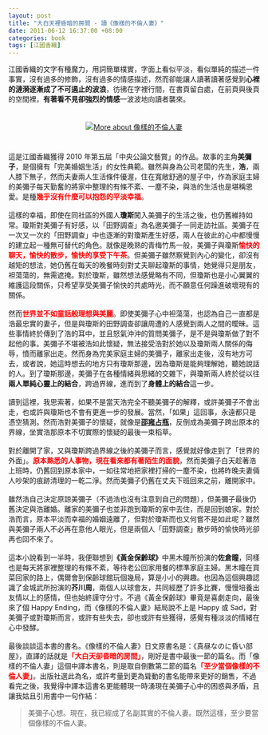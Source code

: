 ```yaml
--- 
layout: post
title: "大白天裡昏暗的房間 - 讀《像樣的不倫人妻》"
date: 2011-06-12 16:37:00 +08:00
categories: book
tags: [江國香織]
---
```


江國香織的文字有種魔力，用詞簡單樸實，字面上看似平淡，看似單純的描述一件事實，沒有過多的修飾，沒有過多的情感描述，然而卻能讓人讀著讀著感覺到<b>心裡的漣漪逐漸成了不可遏止的波浪</b>，彷彿在字裡行間，在書頁留白處，在前頁與後頁的空間裡，<b>有著看不見卻強烈的情感</b>一波波地向讀者襲來。<br /><br /><div class="separator" style="clear: both; text-align: center;"><a href="http://www.anobii.com/books/%E5%83%8F%E6%A8%A3%E7%9A%84%E4%B8%8D%E5%80%AB%E4%BA%BA%E5%A6%BB/9789861752327/013e867d6c1edc8b8a/" style="margin-left: 1em; margin-right: 1em;" title="More about 像樣的不倫人妻"><img alt="More about 像樣的不倫人妻" src="http://image.anobii.com/anobi/image_book.php?type=4&amp;item_id=013e867d6c1edc8b8a&amp;time=1305629318" style="padding-bottom: 5px; padding-left: 5px; padding-right: 5px; padding-top: 5px;" title="More about 像樣的不倫人妻" /></a></div><br /><br />這是江國香織獲得 2010 年第五屆「中央公論文藝賞」的作品。故事的主角<b>美彌子</b>，是個擁有「完美婚姻生活」的女性典範。雖然與身為公司老闆的先生，<b>浩</b>，兩人膝下無子，然而夫妻兩人生活條件優渥，住在寬敞舒適的屋子中，作為家庭主婦的美彌子每天勤奮的將家中整理的有條不紊、一塵不染，與浩的生活也是堪稱恩愛。是種<b><span class="Apple-style-span" style="color: red;">幾乎沒有什麼可以抱怨的平淡幸福</span></b>。<br /><br />這樣的幸福，即使在同社區的外國人<b>瓊斯</b>闖入美彌子的生活之後，也仍舊維持如常。瓊斯對美彌子有好感，以「田野調查」為名邀美彌子一同走訪社區。美彌子在一次又一次的「田野調查」中也逐漸的對瓊斯產生好感，兩人在彼此的心中都慢慢的建立起一種無可替代的角色。就像是晚熟的青梅竹馬一般，美彌子與瓊斯<span class="Apple-style-span" style="color: red;"><b>愉快的聊天，愉快的散步，愉快的享受下午茶</b></span>。但美彌子雖然察覺到內心的變化，卻沒有越矩的想法，她仍舊在每天的晚餐時刻對丈夫聊起瓊斯的事情，她覺得只是朋友，袒蕩蕩的，無需遮掩。對於瓊斯，雖然想法感覺略有不同，但瓊斯也是小心翼翼的維護這段關係，只希望享受美彌子愉快的共處時光，而不願意任何躁進破壞現有的關係。<br /><br />然而<b><span class="Apple-style-span" style="color: red;">世界並不如童話般理想與美麗</span></b>。即使美彌子心中袒蕩蕩，也認為自己一直都是浩最忠實的妻子，但是與瓊斯的田野調查卻讓周遭的人感覺到兩人之間的曖昧。這些事情終於傳到了浩的耳中，並且怒氣沖沖的質問美彌子，是不是與瓊斯做了對不起他的事。美彌子不堪被浩如此懷疑，無法接受浩對於她以及瓊斯兩人關係的侮辱，憤而離家出走。然而身為完美家庭主婦的美彌子，離家出走後，沒有地方可去，或者說，她這時想去的地方只有瓊斯那邊，因為瓊斯是能夠理解她，聽她說話的人。到了瓊斯那邊，美彌子在各種情緒與思緒的交雜下，與瓊斯兩人終於從以往<b>兩人單純心靈上的結合</b>，跨過界線，進而到了<b>身體上的結合</b>這一步。<br /><br />讀到這裡，我思索著，如果不是當天浩完全不聽美彌子的解釋，或許美彌子不會出走，也或許與瓊斯也不會有更進一步的發展。當然，「如果」這回事，永遠都只是憑空猜測。然而浩對美彌子的懷疑，就像是<a href="http://blog.aqualuna.me/2011/06/blog-post.html"><b>邵雍占瓶</b></a>，反倒成為美彌子跨出原本的界線，坐實浩那原本不切實際的懷疑的最後一束稻草。<br /><br />對於離開了家，又與瓊斯跨過界線之後的美彌子而言，感覺就好像走到了「世界的外面」。<b><span class="Apple-style-span" style="color: red;">原本熟悉的人事物，現在看來都有著陌生的面貌</span></b>，然而美彌子白天趁著浩上班時，仍舊回到原本家中，一如往常地把家裡打掃的一塵不染，也將昨晚夫妻倆人吵架的痕跡清理的一乾二淨。然而美彌子仍舊在丈夫下班回來之前，離開家中。<br /><br />雖然浩自己決定原諒美彌子（不過浩也沒有注意到自己的問題），但美彌子最後仍舊決定與浩離婚。離家的美彌子也並非跑到瓊斯的家中去住，而是回到娘家。對於浩而言，原本平淡而幸福的婚姻遠離了，但對於瓊斯而也又何嘗不是如此呢？雖然與美彌子兩人不必再在意他人眼光，但是兩個人「田野調查」散步時的愉快時光卻再也回不來了。<br /><br />這本小說看到一半時，我便聯想到<b>《黃金保齡球》</b>中黑木瞳所扮演的<b>佐倉瞳</b>，同樣也是每天將家裡整理的有條不紊，等待老公回家用餐的標準家庭主婦。黑木瞳在買菜回家的路上，偶爾會到保齡球館玩個幾局，算是小小的興趣。也因為這個興趣認識了金城武所扮演的<b>芥川周</b>，兩個人以球會友，共同經歷了許多比賽，慢慢培養出友情以上的感情，但也始終謹守分寸。不過《黃金保齡球》畢竟是喜劇走向，最後來了個 Happy Ending，而《像樣的不倫人妻》結局說不上是 Happy 或 Sad，對美彌子或對瓊斯而言，或許有些失去，卻也或許有些獲得，感覺有種淡淡的情緒在心中發酵。<br /><br />最後談談這本書的書名。《像樣的不倫人妻》日文原書名是：《真昼なのに昏い部屋》，直譯的話就是<b><span class="Apple-style-span" style="color: red;">「大白天卻昏暗的房間」</span></b>，剛好是書中最後一節的篇名。而「像樣的不倫人妻」這個中譯本書名，則是取自倒數第二節的篇名<b><span class="Apple-style-span" style="color: red;">「至少當個像樣的不倫人妻」</span></b>。出版社選此為名，或許考量到更為聳動的書名能帶來更好的銷售，不過看完之後，我覺得中譯本這書名更能體現一時湧現在美彌子心中的困惑與矛盾，且讓我姑且引用書中一句作結：<br /><blockquote>美彌子心想。現在，我已經成了名副其實的不倫人妻。既然這樣，至少要當個像樣的不倫人妻。</blockquote>
